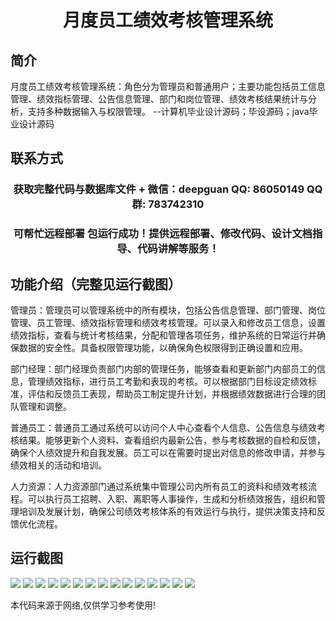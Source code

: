 <p><h1 align="center">月度员工绩效考核管理系统</h1></p>

## 简介
月度员工绩效考核管理系统：角色分为管理员和普通用户；主要功能包括员工信息管理、绩效指标管理、公告信息管理、部门和岗位管理、绩效考核结果统计与分析，支持多种数据输入与权限管理。    --计算机毕业设计源码；毕设源码；java毕业设计源码


## 联系方式
<p><h3 align="center">获取完整代码与数据库文件 + 微信：deepguan QQ: 86050149 QQ群: 783742310</h3></p>
<p><h3 align="center">可帮忙远程部署 包运行成功！提供远程部署、修改代码、设计文档指导、代码讲解等服务！</h3></p>

## 功能介绍（完整见运行截图）
管理员：管理员可以管理系统中的所有模块，包括公告信息管理、部门管理、岗位管理、员工管理、绩效指标管理和绩效考核管理。可以录入和修改员工信息，设置绩效指标，查看与统计考核结果，分配和管理各项任务，维护系统的日常运行并确保数据的安全性。具备权限管理功能，以确保角色权限得到正确设置和应用。

部门经理：部门经理负责部门内部的管理任务，能够查看和更新部门内部员工的信息，管理绩效指标，进行员工考勤和表现的考核。可以根据部门目标设定绩效标准，评估和反馈员工表现，帮助员工制定提升计划，并根据绩效数据进行合理的团队管理和调整。

普通员工：普通员工通过系统可以访问个人中心查看个人信息、公告信息与绩效考核结果。能够更新个人资料、查看组织内最新公告，参与考核数据的自检和反馈，确保个人绩效提升和自我发展。员工可以在需要时提出对信息的修改申请，并参与绩效相关的活动和培训。

人力资源：人力资源部门通过系统集中管理公司内所有员工的资料和绩效考核流程。可以执行员工招聘、入职、离职等人事操作，生成和分析绩效报告，组织和管理培训及发展计划，确保公司绩效考核体系的有效运行与执行，提供决策支持和反馈优化流程。


## 运行截图
![](https://bs-1329754181.cos.ap-shanghai.myqcloud.com/spring/employeePerformanceEvaluationSystem/img/001.jpg)
![](https://bs-1329754181.cos.ap-shanghai.myqcloud.com/spring/employeePerformanceEvaluationSystem/img/002.jpg)
![](https://bs-1329754181.cos.ap-shanghai.myqcloud.com/spring/employeePerformanceEvaluationSystem/img/003.jpg)
![](https://bs-1329754181.cos.ap-shanghai.myqcloud.com/spring/employeePerformanceEvaluationSystem/img/004.jpg)
![](https://bs-1329754181.cos.ap-shanghai.myqcloud.com/spring/employeePerformanceEvaluationSystem/img/005.jpg)
![](https://bs-1329754181.cos.ap-shanghai.myqcloud.com/spring/employeePerformanceEvaluationSystem/img/006.jpg)
![](https://bs-1329754181.cos.ap-shanghai.myqcloud.com/spring/employeePerformanceEvaluationSystem/img/007.jpg)
![](https://bs-1329754181.cos.ap-shanghai.myqcloud.com/spring/employeePerformanceEvaluationSystem/img/008.jpg)
![](https://bs-1329754181.cos.ap-shanghai.myqcloud.com/spring/employeePerformanceEvaluationSystem/img/009.jpg)
![](https://bs-1329754181.cos.ap-shanghai.myqcloud.com/spring/employeePerformanceEvaluationSystem/img/010.jpg)
![](https://bs-1329754181.cos.ap-shanghai.myqcloud.com/spring/employeePerformanceEvaluationSystem/img/011.jpg)
![](https://bs-1329754181.cos.ap-shanghai.myqcloud.com/spring/employeePerformanceEvaluationSystem/img/012.jpg)
![](https://bs-1329754181.cos.ap-shanghai.myqcloud.com/spring/employeePerformanceEvaluationSystem/img/013.jpg)
![](https://bs-1329754181.cos.ap-shanghai.myqcloud.com/spring/employeePerformanceEvaluationSystem/img/014.jpg)
![](https://bs-1329754181.cos.ap-shanghai.myqcloud.com/spring/employeePerformanceEvaluationSystem/img/015.jpg)

<p>本代码来源于网络,仅供学习参考使用!</p>
